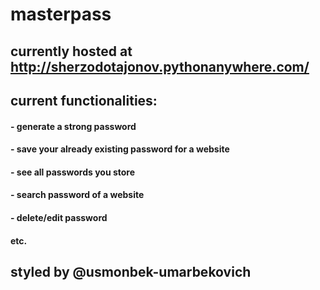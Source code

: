 # masterpass


## currently hosted at http://sherzodotajonov.pythonanywhere.com/


## current functionalities:

#### - generate a strong password
#### - save your already existing password for a website
#### - see all passwords you store
#### - search password of a website
#### - delete/edit password
#### etc.

## styled by @usmonbek-umarbekovich
